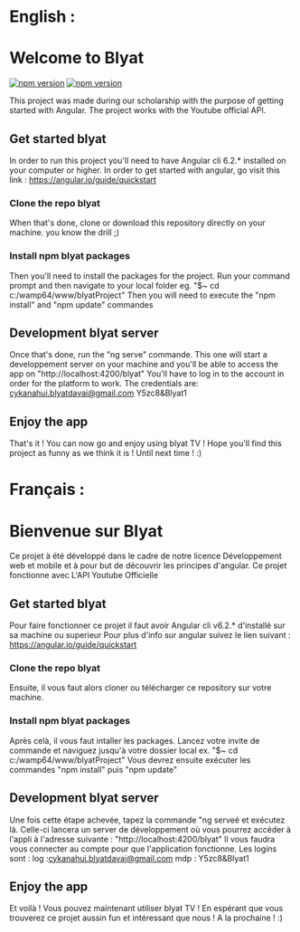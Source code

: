 # English :

# Welcome to Blyat
[![npm version](https://img.shields.io/badge/Node-8.9.4-brightgreen.svg)](https://img.shields.io/badge/Node-8.9.4-brightgreen.svg) [![npm version](https://img.shields.io/badge/Angular-6.2.2-brightgreen.svg)](https://img.shields.io/badge/Angular-6.2.2-brightgreen.svg) 

This project was made during our scholarship with the purpose of getting started with Angular.
The project works with the Youtube official API.

## Get started blyat

In order to run this project you'll need to have Angular cli 6.2.* installed on your computer or higher.
In order to get started with angular, go visit this link : https://angular.io/guide/quickstart

### Clone the repo blyat

When that's done, clone or download this repository directly on your machine.
you know the drill ;)

### Install npm blyat packages

Then you'll need to install the packages for the project.
Run your command prompt and then navigate to your local folder eg. "$~ cd c:/wamp64/www/blyatProject"
Then you will need to execute the "npm install" and "npm update" commandes


## Development blyat server

Once that's done, run the "ng serve" commande.
This one will start a developpement server on your machine and you'll be able to access the app on "http://localhost:4200/blyat"
You'll have to log in to the account in order for the platform to work.
The credentials are:
    cykanahui.blyatdavai@gmail.com
    Y5zc8&Blyat1

## Enjoy the app

That's it ! You can now go and enjoy using blyat TV !
Hope you'll find this project as funny as we think it is !
Until next time ! :)


# Français :

# Bienvenue sur Blyat

Ce projet à été développé dans le cadre de notre licence Développement web et mobile et à pour but de découvrir les principes d'angular.
Ce projet fonctionne avec L'API Youtube Officielle

## Get started blyat

Pour faire fonctionner ce projet il faut avoir Angular cli v6.2.* d'installé sur sa machine ou superieur
Pour plus d'info sur angular suivez le lien suivant : https://angular.io/guide/quickstart

### Clone the repo blyat

Ensuite, il vous faut alors cloner ou télécharger ce repository sur votre machine.

### Install npm blyat packages

Après celà, il vous faut intaller les packages.
Lancez votre invite de commande et naviguez jusqu'à votre dossier local ex. "$~ cd c:/wamp64/www/blyatProject"
Vous devrez ensuite exécuter les commandes "npm install" puis "npm update"


## Development blyat server

Une fois cette étape achevée, tapez la commande "ng serveé et exécutez là.
Celle-ci lancera un server de développement où vous pourrez accéder à l'appli à l'adresse suivante : "http://localhost:4200/blyat"
Il vous faudra vous connecter au compte pour que l'application fonctionne.
Les logins sont :
    log :cykanahui.blyatdavai@gmail.com
    mdp : Y5zc8&Blyat1


## Enjoy the app

Et voilà ! Vous pouvez maintenant utiliser blyat TV !
En espérant que vous trouverez ce projet aussin fun et intéressant que nous !
A la prochaine ! :)
